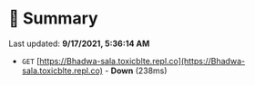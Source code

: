 # 📖 Summary
Last updated: **9/17/2021, 5:36:14 AM**

- `GET` [https://Bhadwa-sala.toxicblte.repl.co](https://Bhadwa-sala.toxicblte.repl.co) - **Down** (238ms)
